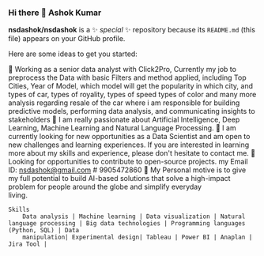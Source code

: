 ### Hi there 👋 Ashok Kumar

**nsdashok/nsdashok** is a ✨ _special_ ✨ repository because its `README.md` (this file) appears on your GitHub profile.

Here are some ideas to get you started:

 🔭 Working as a senior data analyst with Click2Pro, Currently my job to preprocess the Data with basic Filters and method applied, including Top Cities, Year of Model, which model will get the popularity in which city, and types of car, types of royality, types of speed types of color and many more analysis regarding resale of the car where i am responsible for building predictive models, performing data analysis, and communicating insights to stakeholders
 🌱 I am really passionate about Artificial Intelligence, Deep Learning, Machine Learning and Natural Language Processing.
 👯 I am currently looking for new opportunities as a Data Scientist and am open to new challenges and learning experiences. If you are interested in learning more about     my skills and experience, please don't hesitate to contact me.
 🤔 Looking for opportunities to contribute to open-source projects. my Email ID: nsdashok@gmail.com # 9905472860
 💬 My Personal motive is to give my full potential to build AI-based solutions that solve a high-impact problem for people around the globe and simplify everyday  
    living.
 

    Skills
        Data analysis | Machine learning | Data visualization | Natural language processing | Big data technologies | Programming languages (Python, SQL) | Data 
        manipulation| Experimental design| Tableau | Power BI | Anaplan | Jira Tool |
